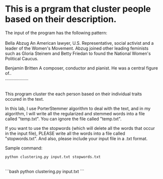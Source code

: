 # This is a prgram that cluster people based on their description.
The input of the program has the following pattern:
<br />
<br />
Bella Abzug 
An American lawyer, U.S. Representative, social activist and a
leader of the Women's Movement. Abzug joined other leading feminists
such as Gloria Steinem and Betty Friedan to found the National Women's
Political Caucus. 

Benjamin Britten
A composer, conductor and pianist. He was a central figure of..<br />
................... <br />
<br />
<br />
This program cluster the each person based on their individual traits occured in the text.

In this lab, I use PorterStemmer algorithm to deal with the text, and in my algorithm, I will write all the regularized and stemmed words into a file called "temp.txt". You can ignore the file called "temp.txt".

If you want to use the stopwords (which will delete all the words that occur in the input file), PLEASE write all the words into a file called "stopwords.txt". And also, please include your input file in a .txt format.

Sample command:
```bash
python clustering.py input.txt stopwords.txt
```
<br />
```bash
python clustering.py input.txt
```